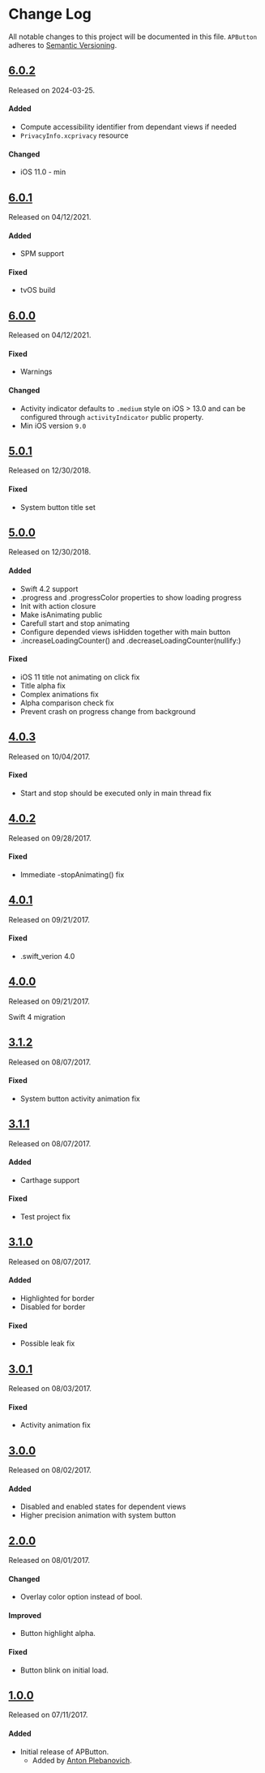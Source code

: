 # Change Log
All notable changes to this project will be documented in this file.
`APButton` adheres to [Semantic Versioning](http://semver.org/).

## [6.0.2](https://github.com/APUtils/APButton/releases/tag/6.0.2)
Released on 2024-03-25.

#### Added
- Compute accessibility identifier from dependant views if needed
- `PrivacyInfo.xcprivacy` resource

#### Changed
- iOS 11.0 - min


## [6.0.1](https://github.com/APUtils/APButton/releases/tag/6.0.1)
Released on 04/12/2021.

#### Added
- SPM support

#### Fixed
- tvOS build


## [6.0.0](https://github.com/APUtils/APButton/releases/tag/6.0.0)
Released on 04/12/2021.

#### Fixed
- Warnings

#### Changed
- Activity indicator defaults to `.medium` style on iOS > 13.0 and can be configured through `activityIndicator` public property.
- Min iOS version `9.0`


## [5.0.1](https://github.com/APUtils/APButton/releases/tag/5.0.1)
Released on 12/30/2018.

#### Fixed
- System button title set


## [5.0.0](https://github.com/APUtils/APButton/releases/tag/5.0.0)
Released on 12/30/2018.

#### Added
- Swift 4.2 support
- .progress and .progressColor properties to show loading progress
- Init with action closure
- Make isAnimating public
- Carefull start and stop animating
- Configure depended views isHidden together with main button
- .increaseLoadingCounter() and .decreaseLoadingCounter(nullify:)

#### Fixed
- iOS 11 title not animating on click fix
- Title alpha fix
- Complex animations fix
- Alpha comparison check fix
- Prevent crash on progress change from background


## [4.0.3](https://github.com/APUtils/APButton/releases/tag/4.0.3)
Released on 10/04/2017.

#### Fixed
- Start and stop should be executed only in main thread fix


## [4.0.2](https://github.com/APUtils/APButton/releases/tag/4.0.2)
Released on 09/28/2017.

#### Fixed
- Immediate -stopAnimating() fix


## [4.0.1](https://github.com/APUtils/APButton/releases/tag/4.0.1)
Released on 09/21/2017.

#### Fixed
- .swift_verion 4.0


## [4.0.0](https://github.com/APUtils/APButton/releases/tag/4.0.0)
Released on 09/21/2017.

Swift 4 migration


## [3.1.2](https://github.com/APUtils/APButton/releases/tag/3.1.2)
Released on 08/07/2017.

#### Fixed
- System button activity animation fix


## [3.1.1](https://github.com/APUtils/APButton/releases/tag/3.1.1)
Released on 08/07/2017.

#### Added
- Carthage support

#### Fixed
- Test project fix


## [3.1.0](https://github.com/APUtils/APButton/releases/tag/3.1.0)
Released on 08/07/2017.

#### Added
- Highlighted for border
- Disabled for border

#### Fixed
- Possible leak fix


## [3.0.1](https://github.com/APUtils/APButton/releases/tag/3.0.1)
Released on 08/03/2017.

#### Fixed
- Activity animation fix


## [3.0.0](https://github.com/APUtils/APButton/releases/tag/3.0.0)
Released on 08/02/2017.

#### Added
- Disabled and enabled states for dependent views
- Higher precision animation with system button


## [2.0.0](https://github.com/APUtils/APButton/releases/tag/2.0.0)
Released on 08/01/2017.

#### Changed
- Overlay color option instead of bool.

#### Improved
- Button highlight alpha.

#### Fixed
- Button blink on initial load.


## [1.0.0](https://github.com/APUtils/APButton/releases/tag/1.0.0)
Released on 07/11/2017.

#### Added
- Initial release of APButton.
  - Added by [Anton Plebanovich](https://github.com/anton-plebanovich).

